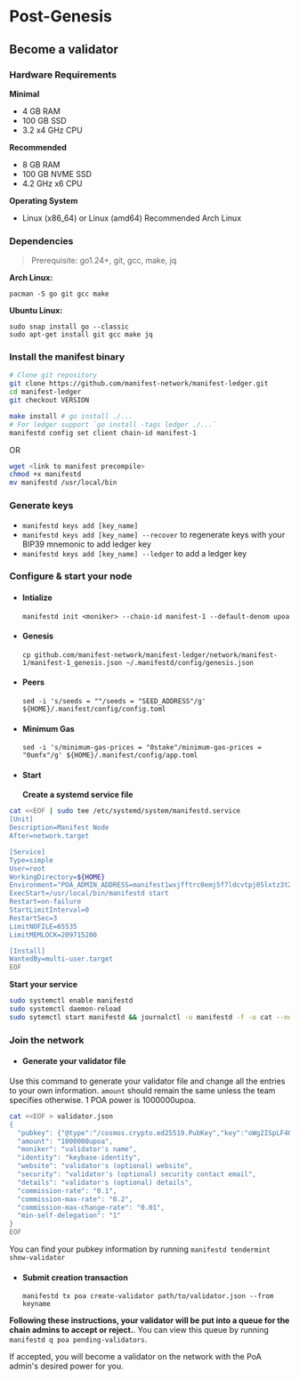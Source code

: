 # Post-Genesis

## Become a validator

### Hardware Requirements

**Minimal**

- 4 GB RAM
- 100 GB SSD
- 3.2 x4 GHz CPU

**Recommended**

- 8 GB RAM
- 100 GB NVME SSD
- 4.2 GHz x6 CPU

**Operating System**

- Linux (x86_64) or Linux (amd64) Recommended Arch Linux

### Dependencies

> Prerequisite: go1.24+, git, gcc, make, jq

**Arch Linux:**

```
pacman -S go git gcc make
```

**Ubuntu Linux:**

```
sudo snap install go --classic
sudo apt-get install git gcc make jq
```

### Install the manifest binary

```bash
# Clone git repository
git clone https://github.com/manifest-network/manifest-ledger.git
cd manifest-ledger
git checkout VERSION

make install # go install ./...
# For ledger support `go install -tags ledger ./...`
manifestd config set client chain-id manifest-1
```

OR

```bash
wget <link to manifest precompile>
chmod +x manifestd
mv manifestd /usr/local/bin
```

### Generate keys

- `manifestd keys add [key_name]`
- `manifestd keys add [key_name] --recover` to regenerate keys with your BIP39 mnemonic to add ledger key
- `manifestd keys add [key_name] --ledger` to add a ledger key

### Configure & start your node

- #### Intialize
  `manifestd init <moniker> --chain-id manifest-1 --default-denom upoa`
- #### Genesis
  `cp github.com/manifest-network/manifest-ledger/network/manifest-1/manifest-1_genesis.json ~/.manifestd/config/genesis.json`
- #### Peers
  `sed -i 's/seeds = ""/seeds = "SEED_ADDRESS"/g' ${HOME}/.manifest/config/config.toml`
- #### Minimum Gas
  `sed -i 's/minimum-gas-prices = "0stake"/minimum-gas-prices = "0umfx"/g' ${HOME}/.manifest/config/app.toml`
- #### Start
  **Create a systemd service file**

```bash
cat <<EOF | sudo tee /etc/systemd/system/manifestd.service
[Unit]
Description=Manifest Node
After=network.target

[Service]
Type=simple
User=root
WorkingDirectory=${HOME}
Environment="POA_ADMIN_ADDRESS=manifest1wxjfftrc0emj5f7ldcvtpj05lxtz3t2npghwsf"
ExecStart=/usr/local/bin/manifestd start
Restart=on-failure
StartLimitInterval=0
RestartSec=3
LimitNOFILE=65535
LimitMEMLOCK=209715200

[Install]
WantedBy=multi-user.target
EOF
```

**Start your service**

```bash
sudo systemctl enable manifestd
sudo systemctl daemon-reload
sudo sytemctl start manifestd && journalctl -u manifestd -f -o cat --no-hostname
```

### Join the network

- #### Generate your validator file

Use this command to generate your validator file and change all the entries to your own information. `amount` should remain the same unless the team specifies otherwise. 1 POA power is 1000000upoa.

```bash
cat <<EOF > validator.json
{
  "pubkey": {"@type":"/cosmos.crypto.ed25519.PubKey","key":"oWg2ISpLF405Jcm2vXV+2v4fnjodh6aafuIdeoW+rUw="},
  "amount": "1000000upoa",
  "moniker": "validator's name",
  "identity": "keybase-identity",
  "website": "validator's (optional) website",
  "security": "validator's (optional) security contact email",
  "details": "validator's (optional) details",
  "commission-rate": "0.1",
  "commission-max-rate": "0.2",
  "commission-max-change-rate": "0.01",
  "min-self-delegation": "1"
}
EOF

```

You can find your pubkey information by running `manifestd tendermint show-validator`

- #### Submit creation transaction
  `manifestd tx poa create-validator path/to/validator.json --from keyname`

**Following these instructions, your validator will be put into a queue for the chain admins to accept or reject.**. You can view this queue by running `manifestd q poa pending-validators`.

If accepted, you will become a validator on the network with the PoA admin's desired power for you.
